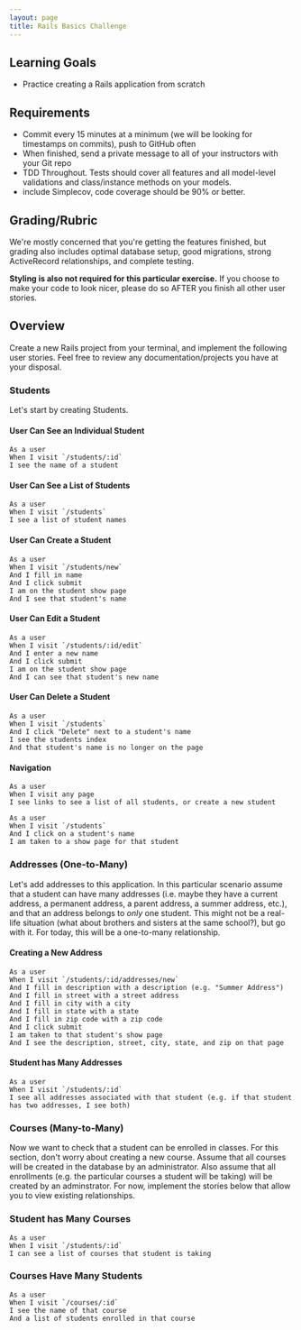 ```yaml
---
layout: page
title: Rails Basics Challenge
---
```


## Learning Goals

* Practice creating a Rails application from scratch

## Requirements

- Commit every 15 minutes at a minimum (we will be looking for timestamps on commits), push to GitHub often
- When finished, send a private message to all of your instructors with your Git repo
- TDD Throughout. Tests should cover all features and all model-level validations and class/instance methods on your models.
- include Simplecov, code coverage should be 90% or better.

## Grading/Rubric

We're mostly concerned that you're getting the features finished, but grading also includes optimal database setup, good migrations, strong ActiveRecord relationships, and complete testing.

**Styling is also not required for this particular exercise.** If you choose to make your code to look nicer, please do so AFTER you finish all other user stories.


## Overview

Create a new Rails project from your terminal, and implement the following user stories. Feel free to review any documentation/projects you have at your disposal.

### Students

Let's start by creating Students.

#### User Can See an Individual Student

```
As a user
When I visit `/students/:id`
I see the name of a student
```

#### User Can See a List of Students

```
As a user
When I visit `/students`
I see a list of student names
```

#### User Can Create a Student

```
As a user
When I visit `/students/new`
And I fill in name
And I click submit
I am on the student show page
And I see that student's name
```

#### User Can Edit a Student

```
As a user
When I visit `/students/:id/edit`
And I enter a new name
And I click submit
I am on the student show page
And I can see that student's new name
```

#### User Can Delete a Student

```
As a user
When I visit `/students`
And I click "Delete" next to a student's name
I see the students index
And that student's name is no longer on the page
```

#### Navigation

```
As a user
When I visit any page
I see links to see a list of all students, or create a new student
```

```
As a user
When I visit `/students`
And I click on a student's name
I am taken to a show page for that student
```

### Addresses (One-to-Many)

Let's add addresses to this application. In this particular scenario assume that a student can have many addresses (i.e. maybe they have a current address, a permanent address, a parent address, a summer address, etc.), and that an address belongs to *only* one student. This might not be a real-life situation (what about brothers and sisters at the same school?), but go with it. For today, this will be a one-to-many relationship.

#### Creating a New Address

```
As a user
When I visit `/students/:id/addresses/new`
And I fill in description with a description (e.g. "Summer Address")
And I fill in street with a street address
And I fill in city with a city
And I fill in state with a state
And I fill in zip code with a zip code
And I click submit
I am taken to that student's show page
And I see the description, street, city, state, and zip on that page
```

#### Student has Many Addresses

```
As a user
When I visit `/students/:id`
I see all addresses associated with that student (e.g. if that student has two addresses, I see both)
```

### Courses (Many-to-Many)

Now we want to check that a student can be enrolled in classes. For this section, don't worry about creating a new course. Assume that all courses will be created in the database by an administrator. Also assume that all enrollments (e.g. the particular courses a student will be taking) will be created by an adminstrator. For now, implement the stories below that allow you to view existing relationships.

### Student has Many Courses

```
As a user
When I visit `/students/:id`
I can see a list of courses that student is taking
```

### Courses Have Many Students

```
As a user
When I visit `/courses/:id`
I see the name of that course
And a list of students enrolled in that course
```
